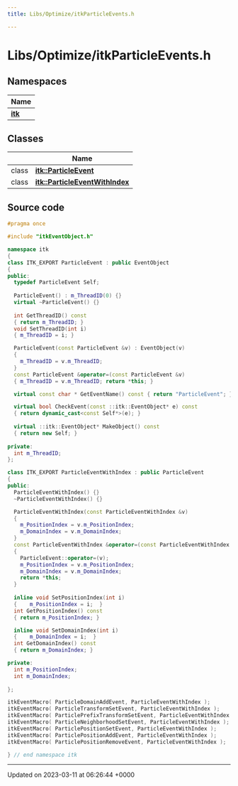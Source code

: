 ```yaml
---
title: Libs/Optimize/itkParticleEvents.h

---
```


# Libs/Optimize/itkParticleEvents.h



## Namespaces

| Name           |
| -------------- |
| **[itk](../Namespaces/namespaceitk.md)**  |

## Classes

|                | Name           |
| -------------- | -------------- |
| class | **[itk::ParticleEvent](../Classes/classitk_1_1ParticleEvent.md)**  |
| class | **[itk::ParticleEventWithIndex](../Classes/classitk_1_1ParticleEventWithIndex.md)**  |




## Source code

```cpp
#pragma once

#include "itkEventObject.h"

namespace itk
{
class ITK_EXPORT ParticleEvent : public EventObject
{
public:
  typedef ParticleEvent Self;
  
  ParticleEvent() : m_ThreadID(0) {}
  virtual ~ParticleEvent() {}
  
  int GetThreadID() const
  { return m_ThreadID; }
  void SetThreadID(int i)
  { m_ThreadID = i; }

  ParticleEvent(const ParticleEvent &v) : EventObject(v)
  {
    m_ThreadID = v.m_ThreadID;
  }
  const ParticleEvent &operator=(const ParticleEvent &v)
  { m_ThreadID = v.m_ThreadID; return *this; }

  virtual const char * GetEventName() const { return "ParticleEvent"; } 

  virtual bool CheckEvent(const ::itk::EventObject* e) const   
  { return dynamic_cast<const Self*>(e); }
  
  virtual ::itk::EventObject* MakeObject() const  
  { return new Self; }  
  
private:
  int m_ThreadID;
};

class ITK_EXPORT ParticleEventWithIndex : public ParticleEvent
{
public:
  ParticleEventWithIndex() {}
  ~ParticleEventWithIndex() {}

  ParticleEventWithIndex(const ParticleEventWithIndex &v)
  {
    m_PositionIndex = v.m_PositionIndex;
    m_DomainIndex = v.m_DomainIndex;
  }
  const ParticleEventWithIndex &operator=(const ParticleEventWithIndex &v)
  {
    ParticleEvent::operator=(v);
    m_PositionIndex = v.m_PositionIndex;
    m_DomainIndex = v.m_DomainIndex;
    return *this;
  }
  
  inline void SetPositionIndex(int i)
  {    m_PositionIndex = i;  }
  int GetPositionIndex() const
  { return m_PositionIndex; }

  inline void SetDomainIndex(int i)
  {    m_DomainIndex = i;  }
  int GetDomainIndex() const
  { return m_DomainIndex; }

private:
  int m_PositionIndex;
  int m_DomainIndex;
  
};

itkEventMacro( ParticleDomainAddEvent, ParticleEventWithIndex );
itkEventMacro( ParticleTransformSetEvent, ParticleEventWithIndex );
itkEventMacro( ParticlePrefixTransformSetEvent, ParticleEventWithIndex );
itkEventMacro( ParticleNeighborhoodSetEvent, ParticleEventWithIndex );
itkEventMacro( ParticlePositionSetEvent, ParticleEventWithIndex );
itkEventMacro( ParticlePositionAddEvent, ParticleEventWithIndex );
itkEventMacro( ParticlePositionRemoveEvent, ParticleEventWithIndex );

} // end namespace itk
```


-------------------------------

Updated on 2023-03-11 at 06:26:44 +0000
